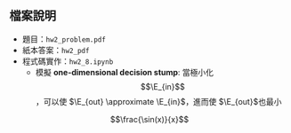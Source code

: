 ## 檔案說明

* 題目：`hw2_problem.pdf`
* 紙本答案：`hw2_pdf`
* 程式碼實作：`hw2_8.ipynb`
  - 模擬 **one-dimensional decision stump**: 當極小化 $$\E_{in}$$，可以使 $\E_{out} \approximate \E_{in}$，進而使 $\E_{out}$也最小

$$\frac{\sin(x)}{x}$$
